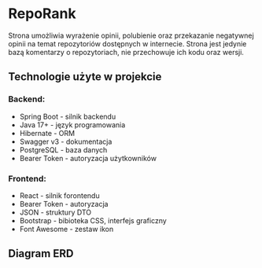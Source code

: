 # RepoRank
Strona umożliwia wyrażenie opinii, polubienie oraz przekazanie negatywnej opinii na temat repozytoriów dostępnych w internecie. Strona jest jedynie bazą komentarzy o repozytoriach, nie przechowuje ich kodu oraz wersji.

## Technologie użyte w projekcie
### Backend:
- Spring Boot - silnik backendu
- Java 17+ - język programowania
- Hibernate - ORM
- Swagger v3 - dokumentacja
- PostgreSQL - baza danych
- Bearer Token - autoryzacja użytkowników

### Frontend:
- React - silnik forontendu
- Bearer Token - autoryzacja
- JSON - struktury DTO
- Bootstrap - bibioteka CSS, interfejs graficzny
- Font Awesome - zestaw ikon

## Diagram ERD []()

